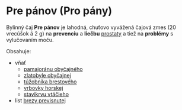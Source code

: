Pre pánov (Pro pány)
====================

Bylinný čaj **Pre pánov** je lahodná, chuťovo vyvážená čajová zmes (20 vrecúšok
á 2 g) na **prevenciu** a **liečbu** [prostaty](/diagnozy/prostata) a tiež na
**problémy** s vylučovaním moču.

Obsahuje:

* vňať
	+ [pamajoránu obyčajného](/sip/bylinky/zlatobyl-obycajna/)
	+ [zlatobyle obyčajnej](/sip/bylinky/tuzobnik-brestovy/)
	+ [túžobníka brestového](/sip/bylinky/vrbovka-horska/)
	+ [vrbovky horskej](/sip/bylinky/stavikrv-vtaci/)
	+ [stavikrvu vtáčieho](/sip/bylinky/stavikrv-vtaci/)
* list [brezy previsnutej](/sip/bylinky/breza-previsnuta/)

